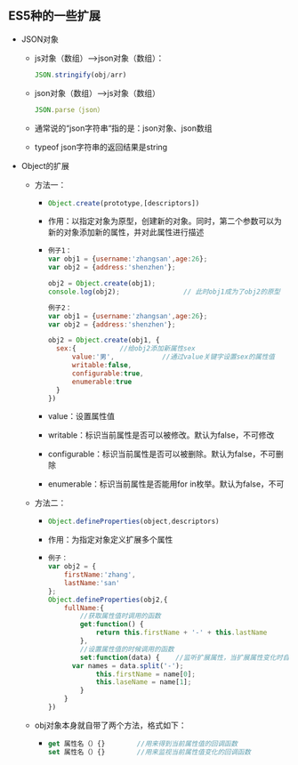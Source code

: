 ## ES5种的一些扩展

- JSON对象

  - js对象（数组）-->json对象（数组）：

    ```js
    JSON.stringify(obj/arr)
    ```

  - json对象（数组）-->js对象（数组）

    ```js
    JSON.parse（json）
    ```

  - 通常说的“json字符串“指的是：json对象、json数组

  - typeof json字符串的返回结果是string

- Object的扩展

  - 方法一：

    - ```js
      Object.create(prototype,[descriptors])
      ```

    - 作用：以指定对象为原型，创建新的对象。同时，第二个参数可以为新的对象添加新的属性，并对此属性进行描述

    - ```js
      例子1：
      var obj1 = {username:'zhangsan',age:26};
      var obj2 = {address:'shenzhen'};
      
      obj2 = Object.create(obj1);
      console.log(obj2);                // 此时obj1成为了obj2的原型
      
      例子2：
      var obj1 = {username:'zhangsan',age:26};
      var obj2 = {address:'shenzhen'};
      
      obj2 = Object.create(obj1, {
        sex:{           //给obj2添加新属性sex
            value:'男',            //通过value关键字设置sex的属性值
            writable:false,
            configurable:true,
            enumerable:true
        }
      })
      ```

    - value：设置属性值

    - writable：标识当前属性是否可以被修改。默认为false，不可修改

    - configurable：标识当前属性是否可以被删除。默认为false，不可删除

    - enumerable：标识当前属性是否能用for in枚举。默认为false，不可

  - 方法二：

    - ```js
      Object.defineProperties(object,descriptors)
      ```

    - 作用：为指定对象定义扩展多个属性

    - ```js
      例子：
      var obj2 = {
          firstName:'zhang',
          lastName:'san'
      };
      Object.defineProperties(obj2,{
          fullName:{
              //获取属性值时调用的函数
              get:function() {
                  return this.firstName + '-' + this.lastName
              },
              //设置属性值的时候调用的函数
              set:function(data) {    //监听扩展属性，当扩展属性变化时自动调用，自动调用后将变化的值作为实参注入到set函数
            var names = data.split('-');
                  this.firstName = name[0];
                  this.laseName = name[1];
              }
          }
      })
      ```

  - obj对象本身就自带了两个方法，格式如下：

    - ```js
      get 属性名（）{}        //用来得到当前属性值的回调函数
      set 属性名（）{}        //用来监视当前属性值变化的回调函数
      ```